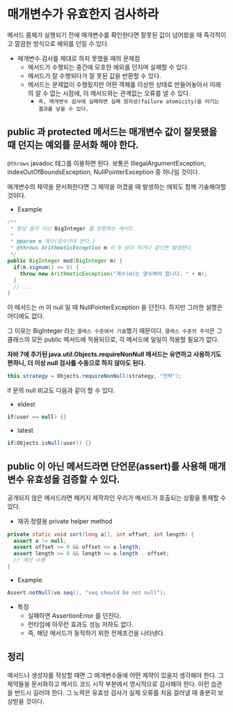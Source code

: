 # 매개변수가 유효한지 검사하라

메서드 몸체가 실행되기 전에 매개변수를 확인한다면 잘못된 값이 넘어왔을 때 즉각적이고 깔끔한 방식으로 예외를 던질 수 있다. 

- 매개변수 검사를 제대로 하지 못했을 때의 문제점
  - 메서드가 수행되는 중간에 모호한 예외를 던지며 실패할 수 있다.
  - 메서드가 잘 수행되다가 잘 못된 값을 반환할 수 있다.
  - 메서드는 문제없이 수행됬지만 어떤 객체를 이상한 상태로 만들어놓아서 미래의 알 수 없는 시점에, 이 메서드와는 관계없는 오류를 낼 수 있다.
    - `즉, 매개변수 검사에 실패하면 실패 원자성(failure atomicity)을 어기는 결과를 낳을 수 있다.`

## public 과 protected 메서드는 매개변수 값이 잘못됐을 때 던지는 예외를 문서화 해야 한다.

`@throws` javadoc 태그를 이용하면 된다. 보통은 IllegalArgumentException, IndexOutOfBoundsException, NullPointerException 중 하나일 것이다. 

매개변수의 제약을 문서화한다면 그 제약을 어겼을 때 발생하는 에외도 함께 기술해야할 것이다.

- Example

```java
/**
 * 항상 음이 아닌 BigInteger 를 반환하는 메서드
 *
 * @param m 계수(양수여야 한다.)
 * @throws ArithmeticException m 이 0 보다 작거나 같으면 발생한다.
 */
public BigInteger mod(BigInteger m) {
  if(m.signum() <= 0) {
    throw new ArithmeticException("계수(m)는 양수여야 합니다. " + m);
  }
  // ...
}
```

이 메서드는 m 이 null 일 때 NullPointerException 을 던진다. 하지만 그러한 설명은 어디에도 없다.

그 이유는 BigInteger 라는 `클래스 수준에서 기술`했기 때문이다. `클래스 수준의 주석`은 그 클래스의 모든 public 메서드에 적용되므로, 각 메서드에 일일이 적용할 필요가 없다.

__자바 7에 추가된 java.util.Objects.requireNonNull 메서드는 유연하고 사용하기도 편하니, 더 이상 null 검사를 수동으로 하지 않아도 된다.__

```java
this.strategy = Objects.requireNonNull(strategy, "전략");
```

if 문의 null 비교도 다음과 같이 할 수 있다.

- eldest

```java
if(user == null) {}
```

- latest

```java
if(Objects.isNull(user)) {}
```

## public 이 아닌 메서드라면 단언문(assert)를 사용해 매개변수 유효성을 검증할 수 있다.

공개되지 않은 메서드라면 패키지 제작자인 우리가 메서드가 호출되는 상황을 통제할 수 있다.

- 재귀 정렬용 private helper method

```java
private static void sort(long a[], int offset, int length) {
  assert a != null;
  assert offset >= 0 && offset <= a.length;
  assert length >= 0 && length <= a.length - offset;
  // 계산 수행
}
```

- Example

```java
Assert.notNull(vo.seq(), "seq should be not null");
```

- 특징
  - 실패하면 AssertionError 를 던진다.
  - 런타임에 아무런 효과도 성능 저하도 없다.
  - 즉, 해당 메서드가 동작하기 위한 전제조건을 나타낸다. 

## 정리

메서드나 생성자를 작성할 때면 그 매개변수들에 어떤 제약이 있을지 생각해야 한다. 그 제약들을 문서화하고 메서드 코드 시작 부분에서 명시적으로 검사해야 한다. 이런 습관을 반드시 길러야 한다.
그 노력은 유효성 검사가 실제 오류를 처음 걸러낼 때 충분히 보상받을 것이다.
